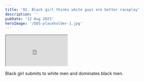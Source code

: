 ```yaml
---
title: '92. Black girl thinks white guys are better raceplay'
description: ''
pubDate: '12 Aug 2023'
heroImage: '/QOS-placeholder-1.jpg'
---
```

<iframe src="https://drive.google.com/file/d/19CqLBYS6AexU9QU2Wt2WouBMEsc_Oeos/preview" width="200" height="100" allow="autoplay" allowfullscreen="allowfullscreen"></iframe>

Black girl submits to white men and dominates black men.